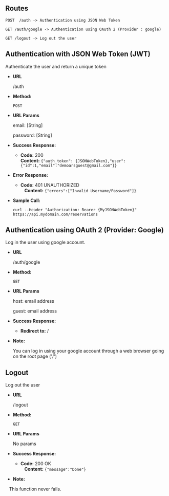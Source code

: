 ## Routes

`POST  /auth -> Authentication using JSON Web Token`

`GET /auth/google -> Authentication using OAuth 2 (Provider : google)`

`GET /logout -> Log out the user`


**Authentication with JSON Web Token (JWT)**
----
Authenticate the user and return a unique token
 
 * **URL**

     /auth

* **Method:**
  
  `POST`

*  **URL Params**

   email: [String]
   
   password: [String]

* **Success Response:**

  * **Code:** 200 <br />
    **Content:** `{"auth_token": {JSONWebToken},"user":{"id":1,"email":"demoarsguest@gmail.com"}}`
 
* **Error Response:**

  * **Code:** 401 UNAUTHORIZED <br />
    **Content:** `{"errors":["Invalid Username/Password"]}`

* **Sample Call:**

    `curl --Header "Authorization: Bearer {MyJSONWebToken}" https://api.mydomain.com/reservations `
 
 **Authentication using OAuth 2 (Provider: Google)**
----
 Log in the user using google account.
 
 * **URL**

      /auth/google

* **Method:**
  
  `GET`

*  **URL Params**

   host: email address

   guest: email address

* **Success Response:**

  * **Redirect to:** / <br />

* **Note:**

  You can log in using your google account through a web browser going on the root page ('/')

 **Logout**
----
 Log out the user
 
 * **URL**

     /logout

* **Method:**
  
  `GET`

*  **URL Params**

   No params

* **Success Response:**

  * **Code:** 200 OK <br />
    **Content:** `{"message":"Done"}`

* **Note:**

    This function never fails.
    
